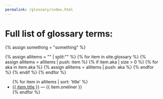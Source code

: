 ```yaml
---
permalink: /glossary/index.html
---
```


# Full list of glossary terms:

{% assign something = "something" %}

{% assign allitems = "" | split:"" %}
{% for item in site.glossary %}
  {% assign allitems = allitems | push: item %}
  {% if item.aka | size > 0 %}
    {% for aka in item.aka %}
      {% assign allitems = allitems | push: aka %}
    {% endfor %}
  {% endif %}
{% endfor %}
<ul>
{% for item in allitems | sort: 'title' %}
  <li><a href="{{ item.url }}">{{ item.title }}</a> — {{ item.oneliner }}</li>
{% endfor %}
</ul>
